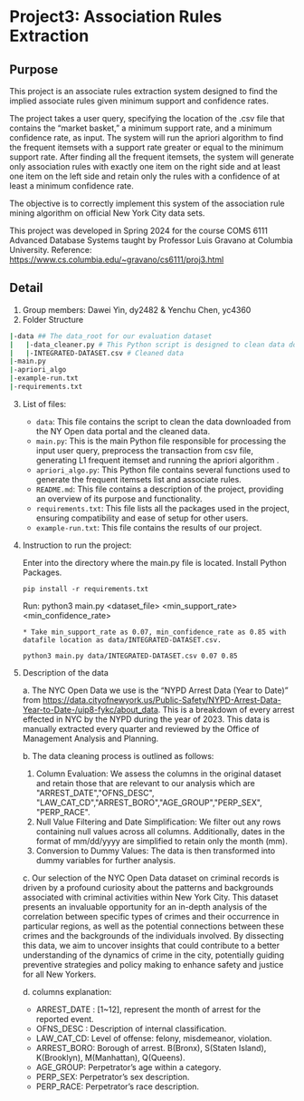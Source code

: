 # Project3: Association Rules Extraction
## Purpose
This project is an associate rules extraction system designed to find the implied associate rules given minimum support and confidence rates.

   The project takes a user query, specifying the location of the .csv file that contains the “market basket,” a minimum support rate, and a minimum confidence rate, as input. The system will run the apriori algorithm to find the frequent itemsets with a support rate greater or equal to the minimum support rate. After finding all the frequent itemsets, the system will generate only association rules with exactly one item on the right side and at least one item on the left side and retain only the rules with a confidence of at least a minimum confidence rate. 

  The objective is to correctly implement this system of the association rule mining algorithm on official New York City data sets.

   This project was developed in Spring 2024 for the course COMS 6111 Advanced Database Systems taught by Professor Luis Gravano at Columbia University.
   Reference: https://www.cs.columbia.edu/~gravano/cs6111/proj3.html
## Detail
1. Group members: Dawei Yin, dy2482 & Yenchu Chen, yc4360
2. Folder Structure
```sh
|-data ## The data_root for our evaluation dataset
|   |-data_cleaner.py # This Python script is designed to clean data downloaded from the NYC Open Data portal.
|   |-INTEGRATED-DATASET.csv # Cleaned data
|-main.py  
|-apriori_algo 
|-example-run.txt
|-requirements.txt
```
3. List of files:
    * `data`: This file contains the script to clean the data downloaded from the NY Open data portal and the cleaned data.
    * `main.py`: This is the main Python file responsible for processing the input user query, preprocess the transaction from csv file, generating L1 frequent itemset and running the apriori algorithm .
    * `apriori_algo.py`: This Python file contains several functions used to generate the frequent itemsets list and associate rules.
    * `README.md`: This file contains a description of the project, providing an overview of its purpose and functionality.
    * `requirements.txt`: This file lists all the packages used in the project, ensuring compatibility and ease of setup for other users.
    * `example-run.txt`: This file contains the results of our project.
    
4. Instruction to run the project:
   
      Enter into the directory where the main.py file is located. Install Python Packages.
      ```
      pip install -r requirements.txt
      ```

      Run: python3 main.py <dataset_file> <min_support_rate> <min_confidence_rate>
      
       * Take min_support_rate as 0.07, min_confidence_rate as 0.85 with datafile location as data/INTEGRATED-DATASET.csv.
   
      ```
      python3 main.py data/INTEGRATED-DATASET.csv 0.07 0.85
      ```
      
6. Description of the data

   a. The NYC Open Data we use is the “NYPD Arrest Data (Year to Date)” from https://data.cityofnewyork.us/Public-Safety/NYPD-Arrest-Data-Year-to-Date-/uip8-fykc/about_data. This is a breakdown of every arrest effected in NYC by the NYPD during the year of 2023.
 This data is manually extracted every quarter and reviewed by the Office of Management Analysis and Planning.


   b. The data cleaning process is outlined as follows:
      1. Column Evaluation: We assess the columns in the original dataset and retain those that are relevant to our analysis which are "ARREST_DATE","OFNS_DESC", "LAW_CAT_CD","ARREST_BORO","AGE_GROUP","PERP_SEX", "PERP_RACE".
      2. Null Value Filtering and Date Simplification: We filter out any rows containing null values across all columns. Additionally, dates in the format of mm/dd/yyyy are simplified to retain only the month (mm).
      3. Conversion to Dummy Values: The data is then transformed into dummy variables for further analysis.
  
   c. Our selection of the NYC Open Data dataset on criminal records is driven by a profound curiosity about the patterns and backgrounds associated with criminal activities within New York City. This dataset presents an invaluable opportunity for an in-depth analysis of the correlation between specific types of crimes and their occurrence in particular regions, as well as the potential connections between these crimes and the backgrounds of the individuals involved. By dissecting this data, we aim to uncover insights that could contribute to a better understanding of the dynamics of crime in the city, potentially guiding preventive strategies and policy making to enhance safety and justice for all New Yorkers.

   d. columns explanation:
   * ARREST_DATE : [1~12], represent the month of arrest for the reported event.
   * OFNS_DESC : Description of internal classification. 
   * LAW_CAT_CD: Level of offense: felony, misdemeanor, violation.
   * ARREST_BORO: Borough of arrest. B(Bronx), S(Staten Island), K(Brooklyn), M(Manhattan), Q(Queens).
   * AGE_GROUP: Perpetrator’s age within a category.
   * PERP_SEX: Perpetrator’s sex description.
   * PERP_RACE: Perpetrator’s race description.

